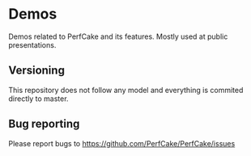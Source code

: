 Demos
=====

Demos related to PerfCake and its features. Mostly used at public presentations.

Versioning
----------

This repository does not follow any model and everything is commited directly to master.

Bug reporting
-------------

Please report bugs to https://github.com/PerfCake/PerfCake/issues
